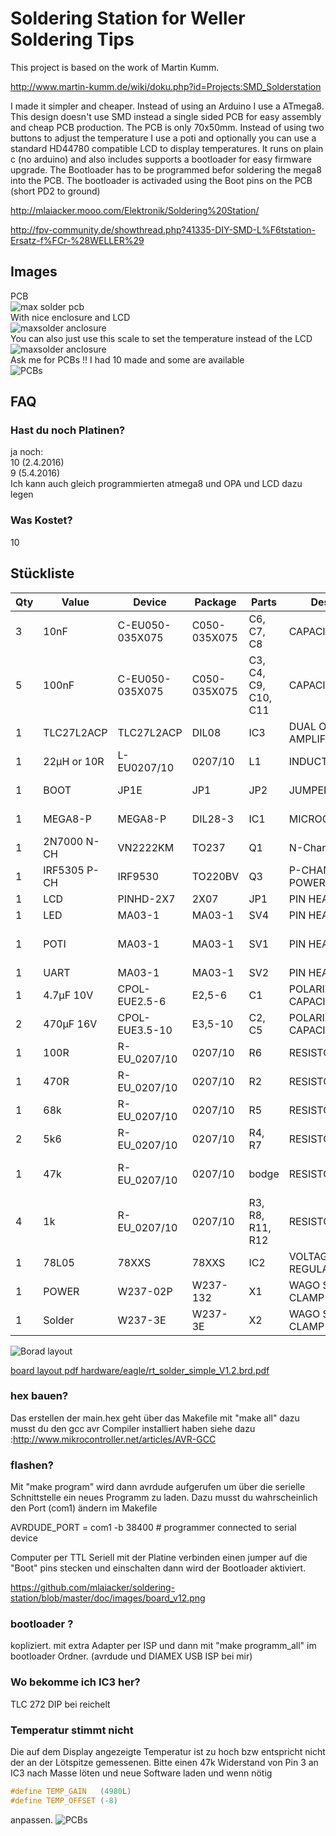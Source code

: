 # Soldering Station for Weller Soldering Tips
This project is based on the work of Martin Kumm.

http://www.martin-kumm.de/wiki/doku.php?id=Projects:SMD_Solderstation

I made it simpler and cheaper. Instead of using an Arduino I use a ATmega8. This design doesn't use SMD instead a single sided PCB for easy assembly and cheap PCB production. The PCB is only 70x50mm. Instead of using two buttons to adjust the temperature I use a poti and optionally you can use a standard HD44780 compatible LCD to display temperatures. It runs on plain c (no arduino) and also includes supports a bootloader for easy firmware upgrade. The Bootloader has to be programmed befor soldering the mega8 into the PCB. The bootloader is activaded using the Boot pins on the PCB (short PD2 to ground)

http://mlaiacker.mooo.com/Elektronik/Soldering%20Station/

http://fpv-community.de/showthread.php?41335-DIY-SMD-L%F6tstation-Ersatz-f%FCr-%28WELLER%29

## Images
PCB<br>
![max solder pcb]( https://raw.githubusercontent.com/mlaiacker/soldering-station/master/doc/images/IMG_4370.JPG) <br>
With nice enclosure and LCD<br>
![maxsolder anclosure](https://raw.githubusercontent.com/mlaiacker/soldering-station/master/doc/images/img_20140730_225220.jpg) <br>
You can also just use this scale to set the temperature instead of the LCD
![maxsolder anclosure](https://raw.githubusercontent.com/mlaiacker/soldering-station/master/doc/images/scale_solder.PNG) <br>
Ask me for PCBs !! I had 10 made and some are available<br>
![PCBs]( https://raw.githubusercontent.com/mlaiacker/soldering-station/master/doc/images/IMG_4367.JPG) <br>

## FAQ

### Hast du noch Platinen? 

ja noch: <br>
10 (2.4.2016)<br>
9 (5.4.2016)<br>
Ich kann auch gleich programmierten atmega8 und OPA und LCD dazu legen

### Was Kostet? 
10

## Stückliste

| Qty | Value        | Device          | Package      | Parts                | Description                 | Comment                       | Link |
| --- | ------------ | --------------- | ------------ | -------------------- | --------------------------- | ----------------------------- | ---- |
| 3   | 10nF         | C-EU050-035X075 | C050-035X075 | C6, C7, C8           | CAPACITOR,                  |                               |      |
| 5   | 100nF        | C-EU050-035X075 | C050-035X075 | C3, C4, C9, C10, C11 | CAPACITOR,                  |                               |      |
| 1   | TLC27L2ACP   | TLC27L2ACP      | DIL08        | IC3                  | DUAL OPERATIONAL AMPLIFIERS |                               |      |
| 1   | 22µH or 10R  | L-EU0207/10     | 0207/10      | L1                   | INDUCTOR,                   |                               |      |
| 1   | BOOT         | JP1E            | JP1          | JP2                  | JUMPER                      | to enable bootloader          |      |
| 1   | MEGA8-P      | MEGA8-P         | DIL28-3      | IC1                  | MICROCONTROLLER             | needs bootloader              |      |
| 1   | 2N7000 N-CH  | VN2222KM        | TO237        | Q1                   | N-Channel MOSFET            |                               |      |
| 1   | IRF5305 P-CH | IRF9530         | TO220BV      | Q3                   | P-CHANNEL POWER-MOS-FET     |                               |      |
| 1   | LCD          | PINHD-2X7       | 2X07         | JP1                  | PIN HEADER                  | optional                      |      |
| 1   | LED          | MA03-1          | MA03-1       | SV4                  | PIN HEADER                  |                               |      |
| 1   | POTI         | MA03-1          | MA03-1       | SV1                  | PIN HEADER                  | Poti to set temperatur 1K-50K |      |
| 1   | UART         | MA03-1          | MA03-1       | SV2                  | PIN HEADER                  | optional                      |      |
| 1   | 4.7µF 10V    | CPOL-EUE2.5-6   | E2,5-6       | C1                   | POLARIZED CAPACITOR         |                               |      |
| 2   | 470µF 16V    | CPOL-EUE3.5-10  | E3,5-10      | C2, C5               | POLARIZED CAPACITOR,        |                               |      |
| 1   | 100R         | R-EU_0207/10    | 0207/10      | R6                   | RESISTOR,                   |                               |      |
| 1   | 470R         | R-EU_0207/10    | 0207/10      | R2                   | RESISTOR,                   |                               |      |
| 1   | 68k          | R-EU_0207/10    | 0207/10      | R5                   | RESISTOR,                   |                               |      |
| 2   | 5k6          | R-EU_0207/10    | 0207/10      | R4, R7               | RESISTOR,                   |                               |      |
| 1   | 47k          | R-EU_0207/10    | 0207/10      | bodge                | RESISTOR,                   | to fix tmperature mesaurement |      |
| 4   | 1k           | R-EU_0207/10    | 0207/10      | R3, R8, R11, R12     | RESISTOR,                   |                               |      |
| 1   | 78L05        | 78XXS           | 78XXS        | IC2                  | VOLTAGE REGULATOR           |                               |      |
| 1   | POWER        | W237-02P        | W237-132     | X1                   | WAGO SREW CLAMP             | optional                      |      |
| 1   | Solder       | W237-3E         | W237-3E      | X2                   | WAGO SREW CLAMP             | optional                      |      |


![Borad layout](https://github.com/mlaiacker/soldering-station/blob/master/doc/images/board_v12.png?raw=true)

[board layout pdf hardware/eagle/rt_solder_simple_V1.2.brd.pdf](https://github.com/mlaiacker/soldering-station/blob/master/hardware/eagle/rt_solder_simple_V1.2.brd.pdf?raw=true)
### hex bauen?
Das erstellen der main.hex geht über das Makefile mit "make all" dazu musst du den gcc avr Compiler installiert haben siehe dazu :http://www.mikrocontroller.net/articles/AVR-GCC

### flashen?
Mit "make program" wird dann avrdude aufgerufen um über die serielle Schnittstelle ein neues Programm zu laden.
Dazu musst du wahrscheinlich den Port (com1) ändern im Makefile

AVRDUDE_PORT = com1 -b 38400 # programmer connected to serial device

Computer per TTL Seriell mit der Platine verbinden einen jumper auf die "Boot" pins stecken und einschalten dann wird der Bootloader aktiviert.

https://github.com/mlaiacker/soldering-station/blob/master/doc/images/board_v12.png

### bootloader ?

kopliziert. mit extra Adapter per ISP und dann mit "make programm_all" im bootloader Ordner. (avrdude und DIAMEX USB ISP bei mir)

### Wo bekomme ich IC3 her?

TLC 272 DIP bei reichelt

### Temperatur stimmt nicht

Die auf dem Display angezeigte Temperatur ist zu hoch bzw entspricht nicht der an der Lötspitze gemessenen. 
Bitte einen 47k Widerstand von Pin 3 an IC3 nach Masse löten und neue Software laden und wenn nötig
```C
#define TEMP_GAIN	(4980L)
#define TEMP_OFFSET	(-8)
```
anpassen.
![PCBs](https://raw.githubusercontent.com/mlaiacker/soldering-station/master/doc/images/patch_resistor.JPG) <br>
